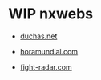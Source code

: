 # WIP nxwebs

- [duchas.net](https://yeikiu.github.io/published_nxwebs/duchas.net/)

- [horamundial.com](https://yeikiu.github.io/published_nxwebs/horamundial.com/)

- [fight-radar.com](https://yeikiu.github.io/published_nxwebs/fight-radar.com/)
